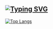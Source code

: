 ## [![Typing SVG](https://readme-typing-svg.demolab.com/?lines=Hi+there+👋)](https://git.io/typing-svg)

[![Top Langs](https://github-readme-stats.vercel.app/api/top-langs/?username=pan-jy&layout=compact)](https://github.com/anuraghazra/github-readme-stats)

<!-- [![pan-jy's GitHub stats](https://github-readme-stats.vercel.app/api?username=pan-jy&show_icons=true&theme=radical)](https://github.com/anuraghazra/github-readme-stats) -->
<!--
**pan-jy/pan-jy** is a ✨ _special_ ✨ repository because its `README.md` (this file) appears on your GitHub profile.

Here are some ideas to get you started:

- 🔭 I’m currently working on ...
- 🌱 I’m currently learning ...
- 👯 I’m looking to collaborate on ...
- 🤔 I’m looking for help with ...
- 💬 Ask me about ...
- 📫 How to reach me: ...
- 😄 Pronouns: ...
- ⚡ Fun fact: ...
-->
